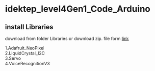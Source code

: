 # idektep_level4Gen1_Code_Arduino
## install Libraries 
download from folder Libraries or download zip. file form [link]([https://duckduckgo.com/](https://drive.google.com/drive/folders/1YRXJ12_nRA4-XXKJdmbj5KnLPPElclSH?usp=sharing))

1.Adafruit_NeoPixel  
2.LiquidCrystal_I2C  
3.Servo  
4.VoiceRecognitionV3  

